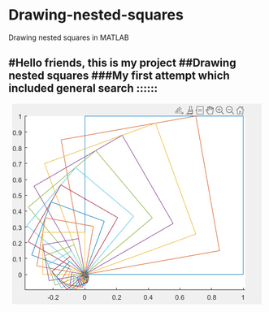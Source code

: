 # Drawing-nested-squares
Drawing nested squares in MATLAB


#Hello friends, this is my project
##Drawing nested squares
###My first attempt which included general search
::::::
------

<p align="center">
  <a href="https://github.com/artafps/Drawing-nested-squares" target="blank"><img src="https://github.com/artafps/Drawing-nested-squares/blob/main/photo_2024-05-03_17-46-01.jpg" alt="Nest Logo" /></a>
</p>
